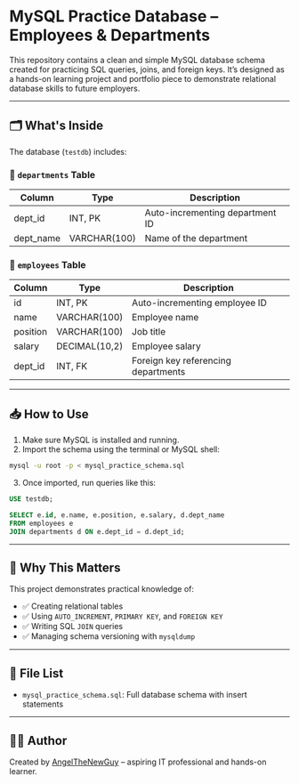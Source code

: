 # MySQL Practice Database – Employees & Departments

This repository contains a clean and simple MySQL database schema created for practicing SQL queries, joins, and foreign keys. It’s designed as a hands-on learning project and portfolio piece to demonstrate relational database skills to future employers.

---

## 🗂️ What's Inside

The database (`testdb`) includes:

### 🔹 `departments` Table
| Column     | Type         | Description                    |
|------------|--------------|--------------------------------|
| dept_id    | INT, PK      | Auto-incrementing department ID|
| dept_name  | VARCHAR(100) | Name of the department         |

### 🔹 `employees` Table
| Column     | Type         | Description                          |
|------------|--------------|--------------------------------------|
| id         | INT, PK      | Auto-incrementing employee ID        |
| name       | VARCHAR(100) | Employee name                        |
| position   | VARCHAR(100) | Job title                            |
| salary     | DECIMAL(10,2)| Employee salary                      |
| dept_id    | INT, FK      | Foreign key referencing departments  |

---

## 📥 How to Use

1. Make sure MySQL is installed and running.
2. Import the schema using the terminal or MySQL shell:

```bash
mysql -u root -p < mysql_practice_schema.sql
```

3. Once imported, run queries like this:

```sql
USE testdb;

SELECT e.id, e.name, e.position, e.salary, d.dept_name
FROM employees e
JOIN departments d ON e.dept_id = d.dept_id;
```

---

## 🧠 Why This Matters

This project demonstrates practical knowledge of:

- ✅ Creating relational tables
- ✅ Using `AUTO_INCREMENT`, `PRIMARY KEY`, and `FOREIGN KEY`
- ✅ Writing SQL `JOIN` queries
- ✅ Managing schema versioning with `mysqldump`

---

## 📄 File List

- `mysql_practice_schema.sql`: Full database schema with insert statements

---

## 🙋‍♂️ Author

Created by [AngelTheNewGuy](https://github.com/AngelTheNewGuy) – aspiring IT professional and hands-on learner.
